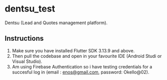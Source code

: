 # dentsu_test

Dentsu (Lead and Quotes management platform).

## Instructions
1. Make sure you have installed Flutter SDK 3.13.9 and above.
2. Then pull the codebase and open in your favourite IDE (Android Studi or Visual Studio).
3. Am using Firebase Authentication so i have testing credentials for a succesful log in (email : enos@gmail.com, password: Okello@02).
   
